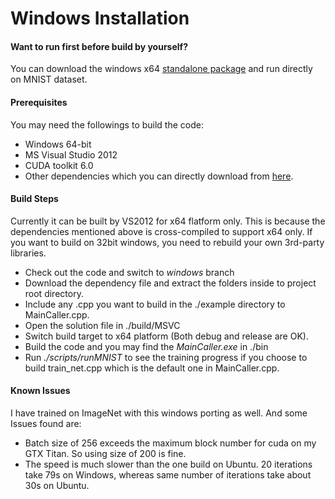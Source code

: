 # Windows Installation

#### Want to run first before build by yourself?
You can download the windows x64 [standalone package](https://dl.dropboxusercontent.com/u/3466743/caffe-vs2012/standalone.7z) and run directly on MNIST dataset.

#### Prerequisites
You may need the followings to build the code:
- Windows 64-bit
- MS Visual Studio 2012
- CUDA toolkit 6.0
- Other dependencies which you can directly download from [here](https://dl.dropboxusercontent.com/u/3466743/caffe-vs2012/dependency.7z).

#### Build Steps
Currently it can be built by VS2012 for x64 flatform only. This is because the dependencies mentioned above is cross-compiled to support x64 only. If you want to build on 32bit windows, you need to rebuild your own 3rd-party libraries.
- Check out the code and switch to *windows* branch
- Download the dependency file and extract the folders inside to project root directory.
- Include any .cpp you want to build in the ./example directory to MainCaller.cpp.
- Open the solution file in ./build/MSVC
- Switch build target to x64 platform (Both debug and release are OK).
- Build the code and you may find the *MainCaller.exe* in ./bin
- Run *./scripts/runMNIST* to see the training progress if you choose to build train_net.cpp which is the default one in MainCaller.cpp.

#### Known Issues
I have trained on ImageNet with this windows porting as well. And some Issues found are:
- Batch size of 256 exceeds the maximum block number for cuda on my GTX Titan. So using size of 200 is fine.
- The speed is much slower than the one build on Ubuntu. 20 iterations take 79s on Windows, whereas same number of iterations take about 30s on Ubuntu.
